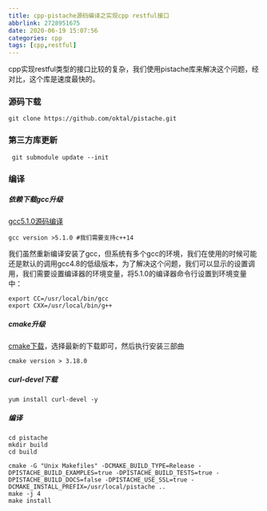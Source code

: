 ```yaml
---
title: cpp-pistache源码编译之实现cpp restful接口
abbrlink: 2728951675
date: 2020-06-19 15:07:56
categories: cpp
tags: [cpp,restful]
---
```


cpp实现restful类型的接口比较的复杂，我们使用pistache库来解决这个问题，经对比，这个库是速度最快的。

### 源码下载

~~~
git clone https://github.com/oktal/pistache.git
~~~

### 第三方库更新

~~~
 git submodule update --init
~~~

### 编译

##### 依赖下载gcc升级

[gcc5.1.0源码编译](http://www.helioswei.top/article/2230395924.html)

~~~ 
gcc version >5.1.0 #我们需要支持c++14
~~~

我们虽然重新编译安装了gcc，但系统有多个gcc的环境，我们在使用的时候可能还是默认的调用gcc4.8的低级版本，为了解决这个问题，我们可以显示的设置调用，我们需要设置编译器的环境变量，将5.1.0的编译器命令行设置到环境变量中：

~~~
export CC=/usr/local/bin/gcc
export CXX=/usr/local/bin/g++
~~~

##### cmake升级

[cmake下载](https://cmake.org/download/)，选择最新的下载即可，然后执行安装三部曲

~~~
cmake version > 3.18.0
~~~

##### curl-devel下载

~~~
yum install curl-devel -y
~~~

##### 编译

~~~
cd pistache
mkdir build
cd build
~~~

~~~
cmake -G "Unix Makefiles" -DCMAKE_BUILD_TYPE=Release -DPISTACHE_BUILD_EXAMPLES=true -DPISTACHE_BUILD_TESTS=true -DPISTACHE_BUILD_DOCS=false -DPISTACHE_USE_SSL=true -DCMAKE_INSTALL_PREFIX=/usr/local/pistache ..
make -j 4
make install
~~~



